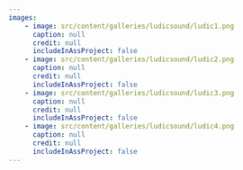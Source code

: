 ```yaml
---
images:
    - image: src/content/galleries/ludicsound/ludic1.png
      caption: null
      credit: null
      includeInAssProject: false
    - image: src/content/galleries/ludicsound/ludic2.png
      caption: null
      credit: null
      includeInAssProject: false
    - image: src/content/galleries/ludicsound/ludic3.png
      caption: null
      credit: null
      includeInAssProject: false
    - image: src/content/galleries/ludicsound/ludic4.png
      caption: null
      credit: null
      includeInAssProject: false
---
```

